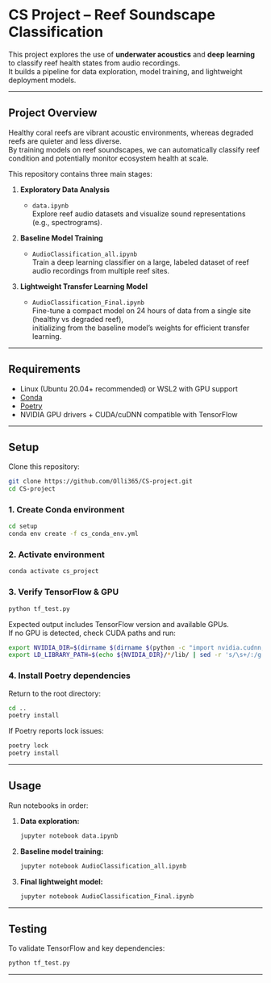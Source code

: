 # CS Project – Reef Soundscape Classification

This project explores the use of **underwater acoustics** and **deep learning** to classify reef health states from audio recordings.  
It builds a pipeline for data exploration, model training, and lightweight deployment models.

---

## Project Overview

Healthy coral reefs are vibrant acoustic environments, whereas degraded reefs are quieter and less diverse.  
By training models on reef soundscapes, we can automatically classify reef condition and potentially monitor ecosystem health at scale.

This repository contains three main stages:

1. **Exploratory Data Analysis**  
   - `data.ipynb`  
   Explore reef audio datasets and visualize sound representations (e.g., spectrograms).

2. **Baseline Model Training**  
   - `AudioClassification_all.ipynb`  
   Train a deep learning classifier on a large, labeled dataset of reef audio recordings from multiple reef sites.

3. **Lightweight Transfer Learning Model**  
   - `AudioClassification_Final.ipynb`  
   Fine-tune a compact model on 24 hours of data from a single site (healthy vs degraded reef),  
   initializing from the baseline model’s weights for efficient transfer learning.

---

## Requirements

- Linux (Ubuntu 20.04+ recommended) or WSL2 with GPU support  
- [Conda](https://docs.conda.io/en/latest/miniconda.html)  
- [Poetry](https://python-poetry.org/)  
- NVIDIA GPU drivers + CUDA/cuDNN compatible with TensorFlow  

---

## Setup

Clone this repository:

```bash
git clone https://github.com/Olli365/CS-project.git
cd CS-project
```

### 1. Create Conda environment
```bash
cd setup
conda env create -f cs_conda_env.yml
```

### 2. Activate environment
```bash
conda activate cs_project
```

### 3. Verify TensorFlow & GPU
```bash
python tf_test.py
```

Expected output includes TensorFlow version and available GPUs.  
If no GPU is detected, check CUDA paths and run:

```bash
export NVIDIA_DIR=$(dirname $(dirname $(python -c "import nvidia.cudnn; print(nvidia.cudnn.__file__)")))
export LD_LIBRARY_PATH=$(echo ${NVIDIA_DIR}/*/lib/ | sed -r 's/\s+/:/g')${LD_LIBRARY_PATH:+:${LD_LIBRARY_PATH}}
```

### 4. Install Poetry dependencies
Return to the root directory:

```bash
cd ..
poetry install
```

If Poetry reports lock issues:

```bash
poetry lock
poetry install
```

---

## Usage

Run notebooks in order:

1. **Data exploration:**  
   ```bash
   jupyter notebook data.ipynb
   ```

2. **Baseline model training:**  
   ```bash
   jupyter notebook AudioClassification_all.ipynb
   ```

3. **Final lightweight model:**  
   ```bash
   jupyter notebook AudioClassification_Final.ipynb
   ```

---

## Testing

To validate TensorFlow and key dependencies:

```bash
python tf_test.py
```

---
